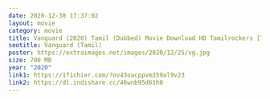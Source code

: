 ```yaml
---
date: 2020-12-30 17:37:02
layout: movie
category: movie
title: Vanguard (2020) Tamil (Dubbed) Movie Download HD Tamilrockers [700MB]
seotitle: Vanguard (Tamil)
poster: https://extraimages.net/images/2020/12/25/vg.jpg
size: 700 MB
year: "2020"
link1: https://1fichier.com/?ov43oacppvm359al9v23
link2: https://dl.indishare.cc/46wnb95d61h0
---
```

